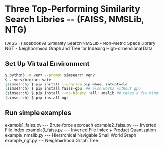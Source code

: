 # Three Top-Performing Similarity Search Libries -- (FAISS, NMSLib, NTG)

FAISS - Facebook AI Similarity Search
NMSLib - Non-Metric Space Library
NGT - Neighborhood Graph and Tree for Indexing High-dimensional Data 

## Set Up Virtual Environment

```bash
$ python3 -m venv --prompt simsearch venv
$ . venv/bin/activate
(simsearch) $ pip install --upgrade pip wheel setuptools
(simsearch) $ pip install faiss-gpu  ## also works without gpu
(simsearch) $ pip install --no-binary :all: nmslib ## takes a few minutes
(simsearch) $ pip install ngt
```


## Run simple examples
example1_faiss.py    --- Brute-force approach
example2_faiss.py    --- Inverted File Index
example3_faiss.py    --- Inverted File Index + Product Quantization
example_nmslib.py    --- Hierarchical Navigable Small World Graph
example_ngt.py       --- Neighborhood Graph Tree

